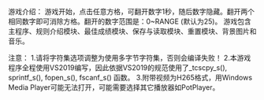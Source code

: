 游戏介绍：
  游戏开始，点击任意方格，可翻开数字1秒，随后数字隐藏。翻开两个相同数字即可消除方格。翻开的数字范围是：0~RANGE (默认为25)。
  游戏包含主程序、规则介绍模块、最佳成绩模块、保存与读取模块、重置模块、背景图片和音乐。

注意：
  1.请将字符集选项调整为使用多字节字符集，否则会编译失败！
  2.本游戏程序全程使用VS2019编写，因此依据VS2019的规范使用了_tcscpy_s(), sprintf_s(), fopen_s(), fscanf_s() 函数。
  3.附带视频为H265格式，用Windows Media Player可能无法打开，可能需要选择其它播放器如PotPlayer。
